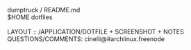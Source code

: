 dumptruck / README.md<br>
$HOME dotfiles<br>
<br>
LAYOUT :: /APPLICATION/DOTFILE + SCREENSHOT + NOTES<br>
QUESTIONS/COMMENTS:  cinelli@#archlinux.freenode<br>
